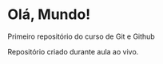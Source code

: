 # Olá, Mundo!
 Primeiro repositório do curso de Git e Github

 Repositório criado durante aula ao vivo.
